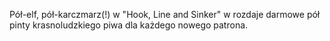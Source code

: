 Pół-elf, pół-karczmarz(!) w "Hook, Line and Sinker" w rozdaje darmowe pół pinty krasnoludzkiego piwa dla każdego nowego patrona.